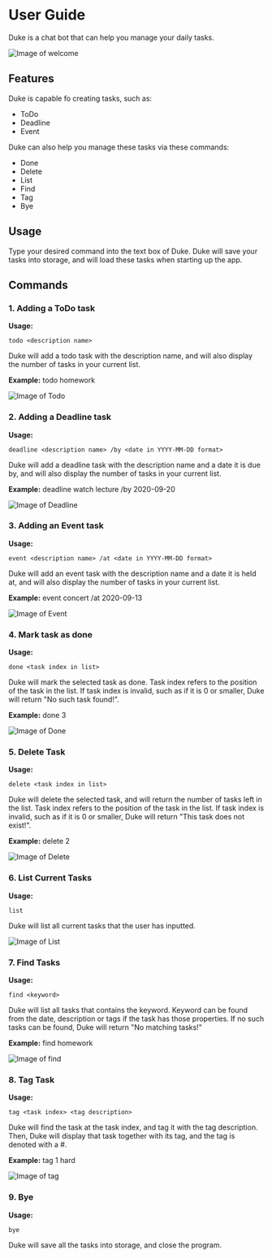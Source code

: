 # **User Guide**
Duke is a chat bot that can help you manage your daily tasks.

![Image of welcome](welcome.png)

## **Features** 

Duke is capable fo creating tasks, such as:

* ToDo
* Deadline
* Event

Duke can also help you manage these tasks via these commands:

* Done
* Delete
* List
* Find
* Tag
* Bye

## **Usage** 

Type your desired command into the text box of Duke. Duke will save your tasks into storage, and will load these tasks when starting up the app.

## **Commands**

### 1. Adding a ToDo task

**Usage:**
```
todo <description name>
```

Duke will add a todo task with the description name, and will also display the number of tasks in your current list.

**Example:** todo homework

![Image of Todo](todo.png)

### 2. Adding a Deadline task

**Usage:** 
```
deadline <description name> /by <date in YYYY-MM-DD format>
```

Duke will add a deadline task with the description name and a date it is due by, and will also display the number of tasks in your current list.

**Example:** deadline watch lecture /by 2020-09-20

![Image of Deadline](deadline.png)

### 3. Adding an Event task

**Usage:** 
```
event <description name> /at <date in YYYY-MM-DD format>
```

Duke will add an event task with the description name and a date it is held at, and will also display the number of tasks in your current list.

**Example:** event concert /at 2020-09-13

![Image of Event](event.png)

### 4. Mark task as done

**Usage:** 
```
done <task index in list>
```

Duke will mark the selected task as done. Task index refers to the position of the task in the list.
If task index is invalid, such as if it is 0 or smaller, Duke will return "No such task found!".

**Example:** done 3

![Image of Done](done.png)

### 5. Delete Task

**Usage:** 
```
delete <task index in list>
```

Duke will delete the selected task, and will return the number of tasks left in the list. Task index refers to the position of the task in the list.
If task index is invalid, such as if it is 0 or smaller, Duke will return "This task does not exist!".

**Example:** delete 2

![Image of Delete](delete.png)

### 6. List Current Tasks

**Usage:** 
```
list
```

Duke will list all current tasks that the user has inputted.

![Image of List](list.png)

### 7. Find Tasks

**Usage:** 
```
find <keyword>
```

Duke will list all tasks that contains the keyword. Keyword can be found from the date, description or tags if the task has those properties. If no such tasks can be found, Duke will return
"No matching tasks!"

**Example:** find homework

![Image of find](find.png)

### 8. Tag Task

**Usage:** 
```
tag <task index> <tag description>
```

Duke will find the task at the task index, and tag it with the tag description. Then, Duke will display that task together with its tag, and the tag is denoted with a #.

**Example:** tag 1 hard

![Image of tag](tag.png)

### 9. Bye

**Usage:** 
```
bye
```

Duke will save all the tasks into storage, and close the program.


